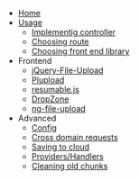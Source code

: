 - [Home](https://github.com/pionl/laravel-chunk-upload/wiki/)
- [Usage](https://github.com/pionl/laravel-chunk-upload/#usage)
	- [Implementig controller](https://github.com/pionl/laravel-chunk-upload/wiki/controller)
	- [Choosing route](https://github.com/pionl/laravel-chunk-upload/wiki/routing)
	- [Choosing front end library](https://github.com/pionl/laravel-chunk-upload/wiki/frontend)
- Frontend
	- [jQuery-File-Upload](https://github.com/pionl/laravel-chunk-upload/wiki/jquery-file-upload)
	- [Plupload](https://github.com/pionl/laravel-chunk-upload/wiki/plupload)
	- [resumable.js](https://github.com/pionl/laravel-chunk-upload/wiki/resumable-js)
	- [DropZone](https://github.com/pionl/laravel-chunk-upload/wiki/dropzone)
	- [ng-file-upload](https://github.com/pionl/laravel-chunk-upload/wiki/ng-file-upload)
- Advanced
	- [Config](https://github.com/pionl/laravel-chunk-upload/wiki/config)
	- [Cross domain requests](https://github.com/pionl/laravel-chunk-upload/wiki/Cross-domain-requests)
	- [Saving to cloud](https://github.com/pionl/laravel-chunk-upload/wiki/Saving-to-Cloud)
	- [Providers/Handlers](https://github.com/pionl/laravel-chunk-upload/wiki/More)
	- [Cleaning old chunks](https://github.com/pionl/laravel-chunk-upload/wiki/command)